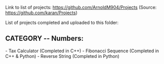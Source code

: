 Link to list of projects: https://github.com/ArnoldM904/Projects (Source: https://github.com/karan/Projects)

List of projects completed and uploaded to this folder:


<h2>CATEGORY -- Numbers:</h2>
- Tax Calculator (Completed in C++)
- Fibonacci Sequence (Completed in C++ & Python)
- Reverse String (Completed in Python)
